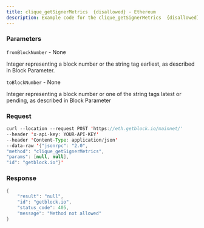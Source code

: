 ```yaml
---
title: clique_getSignerMetrics  {disallowed} - Ethereum
description: Example code for the clique_getSignerMetrics  {disallowed} json-rpc method. Сomplete guide on how to use clique_getSignerMetrics  {disallowed} json-rpc in GetBlock.io Web3 documentation.
---
```


### Parameters


`fromBlockNumber` - None

Integer representing a block number or the string tag earliest, as
described in Block Parameter.

`toBlockNumber` - None

Integer representing a block number or one of the string tags latest or
pending, as described in Block Parameter

### Request

``` java
curl --location --request POST 'https://eth.getblock.io/mainnet/' 
--header 'x-api-key: YOUR-API-KEY' 
--header 'Content-Type: application/json' 
--data-raw '{"jsonrpc": "2.0",
"method": "clique_getSignerMetrics",
"params": [null, null],
"id": "getblock.io"}'
```

###  Response

``` java
{
    "result": "null",
    "id": "getblock.io",
    "status_code": 405,
    "message": "Method not allowed"
}
```

